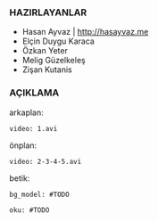### HAZIRLAYANLAR

- Hasan Ayvaz | http://hasayvaz.me
- Elçin Duygu Karaca
- Özkan Yeter
- Melig Güzelkeleş
- Zişan Kutanis

### AÇIKLAMA

arkaplan:

	video: 1.avi

önplan:

	video: 2-3-4-5.avi

betik:

	bg_model: #TODO

	oku: #TODO
